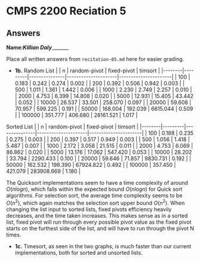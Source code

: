 # CMPS 2200 Reciation 5
## Answers

**Name:**___Killian Daly__________


Place all written answers from `recitation-05.md` here for easier grading.







- **1b.**
Random List
|        |      n  |  random-pivot |         fixed-pivot |              timsort |
|--------|---------|---------------|---------------------|----------------------|
|    100 |   0.183 |         0.242 |               0.274 |                0.002 |
|    200 |   0.392 |         0.506 |               0.942 |                0.003 |
|    500 |   1.011 |         1.361 |               1.442 |                0.006 |
|   1000 |   2.230 |         2.749 |               2.257 |                0.010 |
|   2000 |   4.753 |         6.399 |              14.808 |                0.020 |
|   5000 |  12.931 |        15.405 |              43.442 |                0.052 |
|  10000 |  26.537 |        33.501 |             258.070 |                0.097 |
|  20000 |  59.608 |        70.957 |             599.225 |                0.191 |
|  50000 | 168.004 |       192.039 |            6615.044 |                0.509 |
| 100000 | 351.777 |       406.680 |           28161.521 |                1.017 |

Sorted List
|        |      n  |  random-pivot |         fixed-pivot |              timsort |
|--------|---------|---------------|---------------------|----------------------|
|    100 |   0.188 |         0.235 |               0.275 |                0.003 |
|    200 |   0.397 |         0.517 |               0.949 |                0.003 |
|    500 |   1.056 |         1.418 |               5.487 |                0.007 |
|   1000 |   2.172 |         3.058 |              21.515 |                0.011 |
|   2000 |   4.753 |         6.069 |              86.862 |                0.020 |
|   5000 |  13.176 |        17.062 |             547.420 |                0.053 |
|  10000 |  28.202 |        33.794 |            2290.433 |                0.100 |
|  20000 |  59.646 |        71.857 |            9830.731 |                0.192 |
|  50000 | 162.532 |       198.390 |           67924.822 |                0.492 |
| 100000 | 357.450 |       421.079 |          283908.669 |                1.180 |

The Quicksort implementations seem to have a time complexity of around $O(nlogn)$, which falls within the expected bound $O(nlogn)$ for Quick sort algorithms. 
For selection sort, the average time complexity seems to be $O(n^2)$, which again matches the selection sort upper bound $O(n^2)$.
When changing the list input to sorted lists, fixed pivots efficiency heavily decreases, and the time taken increases. This makes sense as in a sorted list, fixed pivot will run through every possible pivot value as the fixed pivot starts on the furthest side of the list, and will have to run through the pivot N times.

- **1c.**
Timesort, as seen in the two graphs, is much faster than our current implementations, both for sorted and unsorted lists.